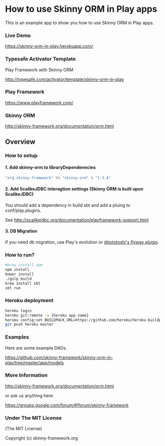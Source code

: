 How to use Skinny ORM in Play apps
=================================

This is an example app to show you how to use Skinny ORM in Play apps.

### Live Demo

https://skinny-orm-in-play.herokuapp.com/

### Typesafe Activator Template

Play Framework with Skinny ORM

http://typesafe.com/activator/template/skinny-orm-in-play

### Play Framework

https://www.playframework.com/

### Skinny ORM

http://skinny-framework.org/documentation/orm.html

## Overview

### How to setup

#### 1. Add skinny-orm to libraryDependenncies

```scala
"org.skinny-framework" %% "skinny-orm" % "1.3.4"
```

#### 2. Add ScalikeJDBC interagtion settings (Skinny ORM is built upon ScalikeJDBC)

You should add a dependency in build.sbt and add a pluing to conf/play.plugins.

See http://scalikejdbc.org/documentation/playframework-support.html

#### 3. DB Migration

If you need db migration, use Play's evolution or [@tototoshi's flyway plugin](https://github.com/tototoshi/play-flyway).

### How to run?

```sh
#brew install npm
npm install
bower install
./gulp build
brew install sbt
sbt run
```

### Heroku deployment

```sh
heroku login
heroku git:remote -a {heroku app name}
heroku config:set BUILDPACK_URL=https://github.com/heroku/heroku-buildpack-scala
git push heroku master
```

### Examples

Here are some example DAOs.

https://github.com/skinny-framework/skinny-orm-in-play/tree/master/app/models

### More Information

http://skinny-framework.org/documentation/orm.html

or ask us anything here:

https://groups.google.com/forum/#!forum/skinny-framework

### Under The MIT License

(The MIT License)

Copyright (c) skinny-framework.org

